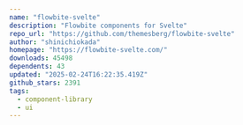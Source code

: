 ```yaml
---
name: "flowbite-svelte"
description: "Flowbite components for Svelte"
repo_url: "https://github.com/themesberg/flowbite-svelte"
author: "shinichiokada"
homepage: "https://flowbite-svelte.com/"
downloads: 45498
dependents: 43
updated: "2025-02-24T16:22:35.419Z"
github_stars: 2391
tags: 
  - component-library
  - ui
---
```

